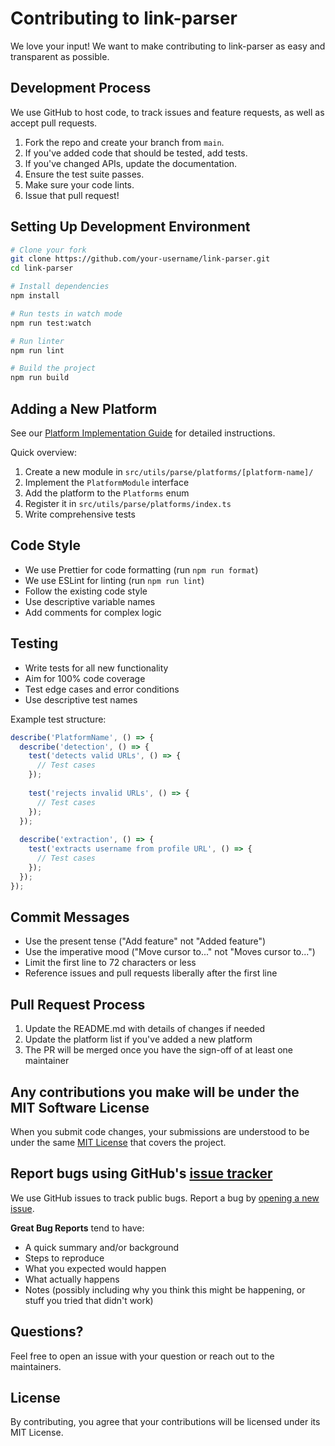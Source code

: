 # Contributing to link-parser

We love your input! We want to make contributing to link-parser as easy and transparent as possible.

## Development Process

We use GitHub to host code, to track issues and feature requests, as well as accept pull requests.

1. Fork the repo and create your branch from `main`.
2. If you've added code that should be tested, add tests.
3. If you've changed APIs, update the documentation.
4. Ensure the test suite passes.
5. Make sure your code lints.
6. Issue that pull request!

## Setting Up Development Environment

```bash
# Clone your fork
git clone https://github.com/your-username/link-parser.git
cd link-parser

# Install dependencies
npm install

# Run tests in watch mode
npm run test:watch

# Run linter
npm run lint

# Build the project
npm run build
```

## Adding a New Platform

See our [Platform Implementation Guide](./New-Platform-Implementation-Guide.md) for detailed instructions.

Quick overview:
1. Create a new module in `src/utils/parse/platforms/[platform-name]/`
2. Implement the `PlatformModule` interface
3. Add the platform to the `Platforms` enum
4. Register it in `src/utils/parse/platforms/index.ts`
5. Write comprehensive tests

## Code Style

- We use Prettier for code formatting (run `npm run format`)
- We use ESLint for linting (run `npm run lint`)
- Follow the existing code style
- Use descriptive variable names
- Add comments for complex logic

## Testing

- Write tests for all new functionality
- Aim for 100% code coverage
- Test edge cases and error conditions
- Use descriptive test names

Example test structure:
```typescript
describe('PlatformName', () => {
  describe('detection', () => {
    test('detects valid URLs', () => {
      // Test cases
    });
    
    test('rejects invalid URLs', () => {
      // Test cases
    });
  });
  
  describe('extraction', () => {
    test('extracts username from profile URL', () => {
      // Test cases
    });
  });
});
```

## Commit Messages

- Use the present tense ("Add feature" not "Added feature")
- Use the imperative mood ("Move cursor to..." not "Moves cursor to...")
- Limit the first line to 72 characters or less
- Reference issues and pull requests liberally after the first line

## Pull Request Process

1. Update the README.md with details of changes if needed
2. Update the platform list if you've added a new platform
3. The PR will be merged once you have the sign-off of at least one maintainer

## Any contributions you make will be under the MIT Software License

When you submit code changes, your submissions are understood to be under the same [MIT License](http://choosealicense.com/licenses/mit/) that covers the project.

## Report bugs using GitHub's [issue tracker](https://github.com/Nathaniellaquis/link-parser/issues)

We use GitHub issues to track public bugs. Report a bug by [opening a new issue](https://github.com/Nathaniellaquis/link-parser/issues/new).

**Great Bug Reports** tend to have:
- A quick summary and/or background
- Steps to reproduce
- What you expected would happen
- What actually happens
- Notes (possibly including why you think this might be happening, or stuff you tried that didn't work)

## Questions?

Feel free to open an issue with your question or reach out to the maintainers.

## License

By contributing, you agree that your contributions will be licensed under its MIT License. 